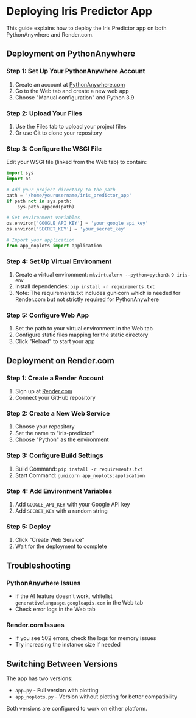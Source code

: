 # Deploying Iris Predictor App

This guide explains how to deploy the Iris Predictor app on both PythonAnywhere and Render.com.

## Deployment on PythonAnywhere

### Step 1: Set Up Your PythonAnywhere Account
1. Create an account at [PythonAnywhere.com](https://www.pythonanywhere.com/)
2. Go to the Web tab and create a new web app
3. Choose "Manual configuration" and Python 3.9

### Step 2: Upload Your Files
1. Use the Files tab to upload your project files
2. Or use Git to clone your repository

### Step 3: Configure the WSGI File
Edit your WSGI file (linked from the Web tab) to contain:

```python
import sys
import os

# Add your project directory to the path
path = '/home/yourusername/iris_predictor_app'
if path not in sys.path:
    sys.path.append(path)

# Set environment variables
os.environ['GOOGLE_API_KEY'] = 'your_google_api_key'
os.environ['SECRET_KEY'] = 'your_secret_key'

# Import your application
from app_noplots import application
```

### Step 4: Set Up Virtual Environment
1. Create a virtual environment: `mkvirtualenv --python=python3.9 iris-env`
2. Install dependencies: `pip install -r requirements.txt`
3. Note: The requirements.txt includes gunicorn which is needed for Render.com but not strictly required for PythonAnywhere

### Step 5: Configure Web App
1. Set the path to your virtual environment in the Web tab
2. Configure static files mapping for the static directory
3. Click "Reload" to start your app

## Deployment on Render.com

### Step 1: Create a Render Account
1. Sign up at [Render.com](https://render.com/)
2. Connect your GitHub repository

### Step 2: Create a New Web Service
1. Choose your repository
2. Set the name to "iris-predictor"
3. Choose "Python" as the environment

### Step 3: Configure Build Settings
1. Build Command: `pip install -r requirements.txt`
2. Start Command: `gunicorn app_noplots:application`

### Step 4: Add Environment Variables
1. Add `GOOGLE_API_KEY` with your Google API key
2. Add `SECRET_KEY` with a random string

### Step 5: Deploy
1. Click "Create Web Service"
2. Wait for the deployment to complete

## Troubleshooting

### PythonAnywhere Issues
- If the AI feature doesn't work, whitelist `generativelanguage.googleapis.com` in the Web tab
- Check error logs in the Web tab

### Render.com Issues
- If you see 502 errors, check the logs for memory issues
- Try increasing the instance size if needed

## Switching Between Versions

The app has two versions:
- `app.py` - Full version with plotting
- `app_noplots.py` - Version without plotting for better compatibility

Both versions are configured to work on either platform.
